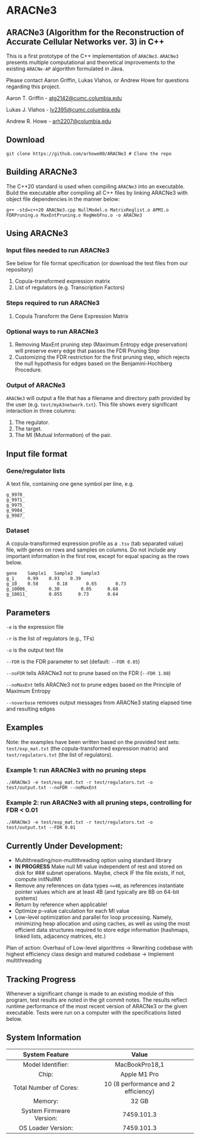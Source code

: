 # ARACNe3

## ARACNe3 (Algorithm for the Reconstruction of Accurate Cellular Networks ver. 3) in C++

This is a first prototype of the C++ implementation of `ARACNe3`.  `ARACNe3` presents multiple computational and theoretical improvements to the existing `ARACNe-AP` algorithm formulated in Java.  

Please contact Aaron Griffin, Lukas Vlahos, or Andrew Howe for questions regarding this project.

Aaron T. Griffin - atg2142@cumc.columbia.edu 

Lukas J. Vlahos - lv2395@cumc.columbia.edu 

Andrew R. Howe - arh2207@columbia.edu

## Download

`git clone https://github.com/arhowe00/ARACNe3 # Clone the repo`

## Building ARACNe3

The C++20 standard is used when compiling `ARACNe3` into an executable.  Build the executable after compiling all C++ files by linking ARACNe3 with object file dependencies in the manner below:
```
g++ -std=c++20 ARACNe3.cpp NullModel.o MatrixReglist.o APMI.o FDRPruning.o MaxEntPruning.o RegWebFns.o -o ARACNe3
```   

## Using ARACNe3
### Input files needed to run ARACNe3
See below for file format specification (or download the test files from our repository)
1.	Copula-transformed expression matrix
2.	List of regulators (e.g. Transcription Factors)

### Steps required to run ARACNe3
1.	Copula Transform the Gene Expression Matrix

### Optional ways to run ARACNe3
1.	Removing MaxEnt pruning step (Maximum Entropy edge preservation) will preserve every edge that passes the FDR Pruning Step
2.	Customizing the FDR restriction for the first pruning step, which rejects the null hypothesis for edges based on the Benjamini-Hochberg Procedure.

### Output of ARACNe3
`ARACNe3` will output a file that has a filename and directory path provided by the user (e.g. `test/myA3network.txt`). This file shows every significant interaction in three columns:
1.	The regulator.
2.	The target.
3.	The MI (Mutual Information) of the pair.

## Input file format
### Gene/regulator lists
A text file, containing one gene symbol per line, e.g.
```
g_9970_
g_9971_
g_9975_
g_9984_
g_9987_
```
### Dataset
A copula-transformed expression profile as a `.tsv` (tab separated value) file, with genes on rows and samples on columns.  Do not include any important information in the first row, except for equal spacing as the rows below. 
```
gene    Sample1   Sample2   Sample3
g_1_	0.99	0.93	0.39
g_10_   0.58       0.18       0.65       0.73
g_10006_        0.30        0.05      0.68
g_10011_        0.055      0.73       0.64
```

## Parameters
``-e`` is the expression file

``-r`` is the list of regulators (e.g., TFs)

``-o`` is the output text file

``--FDR`` is the FDR parameter to set (default: `--FDR 0.05`)

``--noFDR`` tells ARACNe3 not to prune based on the FDR (`--FDR 1.00`)

``--noMaxEnt`` tells ARACNe3 not to prune edges based on the Principle of Maximum Entropy

``--noverbose`` removes output messages from ARACNe3 stating elapsed time and resulting edges

## Examples
Note: the examples have been written based on the provided test sets: ``test/exp_mat.txt`` (the copula-transformed expression matrix) and ``test/regulators.txt`` (the list of regulators). 

### Example 1: run ARACNe3 with no pruning steps
```
./ARACNe3 -e test/exp_mat.txt -r test/regulators.txt -o test/output.txt --noFDR --noMaxEnt
```

### Example 2: run ARACNe3 with all pruning steps, controlling for FDR < 0.01
```
./ARACNe3 -e test/exp_mat.txt -r test/regulators.txt -o test/output.txt --FDR 0.01
``` 

## Currently Under Development:
 - Multithreading/non-multithreading option using standard library
 - **IN PROGRESS** Make null MI value independent of rest and stored on disk for ### subnet operations.  Maybe, check IF the file exists, if not, compute initNullMI
 - Remove any references on data types `<=4B`, as references instantiate pointer values which are at least 4B (and typically are 8B on 64-bit systems)
 - Return by reference when applicable!
 - Optimize p-value calculation for each MI value
 - Low-level optimization and parallel for loop processing. Namely, minimizing heap allocation and using caches, as well as using the most efficient data structures required to store edge information (hashmaps, linked lists, adjacency matrices, etc.)
 
 Plan of action: Overhaul of Low-level algorithms -> Rewriting codebase with highest efficiency class design and matured codebase -> Implement multithreading 

## Tracking Progress

Whenever a significant change is made to an existing module of this program, test results are noted in the git commit notes.  The results reflect runtime performance of the most recent version of ARACNe3 or the given executable.  Tests were run on a computer with the specifications listed below. 

## System Information
| System Feature | Value |
| :----: | :----: |
| Model Identifier: | MacBookPro18,1 |
| Chip: | Apple M1 Pro |
| Total Number of Cores: | 10 (8 performance and 2 efficiency) |
| Memory: | 32 GB |
| System Firmware Version: |7459.101.3 |
| OS Loader Version: | 7459.101.3 |
